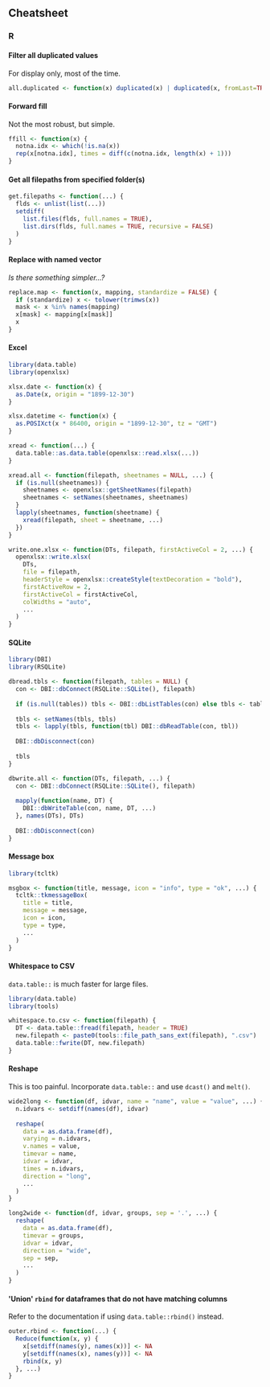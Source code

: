 ## Cheatsheet

### R

#### Filter all duplicated values

For display only, most of the time.

```r
all.duplicated <- function(x) duplicated(x) | duplicated(x, fromLast=TRUE)
```

#### Forward fill

Not the most robust, but simple.

```r
ffill <- function(x) {
  notna.idx <- which(!is.na(x))
  rep(x[notna.idx], times = diff(c(notna.idx, length(x) + 1)))
}
```

#### Get all filepaths from specified folder(s)

```r
get.filepaths <- function(...) {
  flds <- unlist(list(...))
  setdiff(
    list.files(flds, full.names = TRUE),
    list.dirs(flds, full.names = TRUE, recursive = FALSE)
  )
}
```

#### Replace with named vector

_Is there something simpler...?_

```r
replace.map <- function(x, mapping, standardize = FALSE) {
  if (standardize) x <- tolower(trimws(x))
  mask <- x %in% names(mapping)
  x[mask] <- mapping[x[mask]]
  x
}
```

#### Excel

```r
library(data.table)
library(openxlsx)

xlsx.date <- function(x) {
  as.Date(x, origin = "1899-12-30")
}

xlsx.datetime <- function(x) {
  as.POSIXct(x * 86400, origin = "1899-12-30", tz = "GMT")
}

xread <- function(...) {
  data.table::as.data.table(openxlsx::read.xlsx(...))
}

xread.all <- function(filepath, sheetnames = NULL, ...) {
  if (is.null(sheetnames)) {
    sheetnames <- openxlsx::getSheetNames(filepath)
    sheetnames <- setNames(sheetnames, sheetnames)
  }
  lapply(sheetnames, function(sheetname) {
    xread(filepath, sheet = sheetname, ...)
  })
}

write.one.xlsx <- function(DTs, filepath, firstActiveCol = 2, ...) {
  openxlsx::write.xlsx(
    DTs,
    file = filepath,
    headerStyle = openxlsx::createStyle(textDecoration = "bold"),
    firstActiveRow = 2,
    firstActiveCol = firstActiveCol,
    colWidths = "auto",
    ...
  )
}
```

#### SQLite

```r
library(DBI)
library(RSQLite)

dbread.tbls <- function(filepath, tables = NULL) {
  con <- DBI::dbConnect(RSQLite::SQLite(), filepath)
  
  if (is.null(tables)) tbls <- DBI::dbListTables(con) else tbls <- tables
  
  tbls <- setNames(tbls, tbls)
  tbls <- lapply(tbls, function(tbl) DBI::dbReadTable(con, tbl))
  
  DBI::dbDisconnect(con)
  
  tbls
}

dbwrite.all <- function(DTs, filepath, ...) {
  con <- DBI::dbConnect(RSQLite::SQLite(), filepath)
  
  mapply(function(name, DT) {
    DBI::dbWriteTable(con, name, DT, ...)
  }, names(DTs), DTs)
  
  DBI::dbDisconnect(con)
}
```

#### Message box

```r
library(tcltk)

msgbox <- function(title, message, icon = "info", type = "ok", ...) {
  tcltk::tkmessageBox(
    title = title,
    message = message,
    icon = icon,
    type = type,
    ...
  )
}
```

#### Whitespace to CSV

`data.table::` is much faster for large files.

```r
library(data.table)
library(tools)

whitespace.to.csv <- function(filepath) {
  DT <- data.table::fread(filepath, header = TRUE)
  new.filepath <- paste0(tools::file_path_sans_ext(filepath), ".csv")
  data.table::fwrite(DT, new.filepath)
}
```

#### Reshape

This is too painful. Incorporate `data.table::` and use `dcast()` and `melt()`.

```r
wide2long <- function(df, idvar, name = "name", value = "value", ...) {
  n.idvars <- setdiff(names(df), idvar)
  
  reshape(
    data = as.data.frame(df),
    varying = n.idvars,
    v.names = value,
    timevar = name,
    idvar = idvar,
    times = n.idvars,
    direction = "long",
    ...
  )
}

long2wide <- function(df, idvar, groups, sep = '.', ...) {
  reshape(
    data = as.data.frame(df),
    timevar = groups,
    idvar = idvar,
    direction = "wide",
    sep = sep,
    ...
  )
}
```

#### 'Union' `rbind` for dataframes that do not have matching columns

Refer to the documentation if using `data.table::rbind()` instead.

```r
outer.rbind <- function(...) {
  Reduce(function(x, y) {
    x[setdiff(names(y), names(x))] <- NA
    y[setdiff(names(x), names(y))] <- NA
    rbind(x, y)
  }, ...)
}
```
